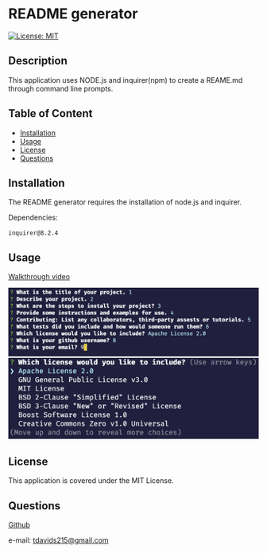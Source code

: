   # README generator
[![License: MIT](https://img.shields.io/badge/License-MIT-yellow.svg)](https://opensource.org/licenses/MIT)
  ## Description
  
This application uses NODE.js and inquirer(npm) to create a REAME.md through command line prompts.
  
  ## Table of Content
  
  - [Installation](#installation)
  - [Usage](#usage)
  - [License](#license)
  - [Questions](#questions)
  
  ## Installation
  The README generator requires the installation of node.js and inquirer.

Dependencies:

    inquirer@8.2.4
  
  ## Usage

  [Walkthrough video](https://drive.google.com/file/d/1kr0VrIOGt9AP4ISp13ixkv80ON8cndje/view?usp=sharing)
  
    
![code running in terminal](assets/images/terminalExample.png)
![list of licenses](assets/images/licenseList.png)

  
  ## License
  
  This application is covered under the MIT License.
  
  
  ## Questions
  
  
  [Github](https://www.github.com/tdavids215)
  
  e-mail: tdavids215@gmail.com